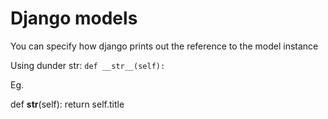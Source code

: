 # Django models

You can specify how django prints out the reference to the model instance

Using dunder str: `def __str__(self):`

Eg.

  def __str__(self):
    return self.title
